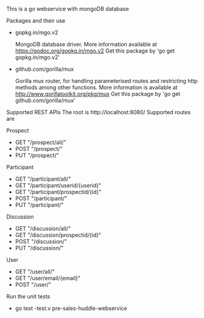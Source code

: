 This is a go webservice with mongoDB database

Packages and their use
- gopkg.in/mgo.v2

  MongoDB database driver. More information available at
  https://godoc.org/gopkg.in/mgo.v2
  Get this package by 'go get gopkg.in/mgo.v2'

- github.com/gorilla/mux

  Gorilla mux router, for handling parameterised routes and restricting
  http methods among other functions. More information is available at
  http://www.gorillatoolkit.org/pkg/mux
  Get this package by 'go get github.com/gorilla/mux'

Supported REST APIs
The root is http://localhost:8080/
Supported routes are

Prospect
- GET  "/prospect/all/"
- POST "/prospect/"
- PUT  "/prospect/"

Participant
- GET  "/participant/all/"
- GET  "/participant/userid/{userid}"
- GET  "/participant/prospectid/{id}"
- POST "/participant/"
- PUT  "/participant/"

Discussion
- GET  "/discussion/all/"
- GET  "/discussion/prospectid/{id}"
- POST "/discussion/"
- PUT  "/discussion/"

User
- GET  "/user/all/"
- GET  "/user/email/{email}"
- POST "/user/"

Run the unit tests
- go test -test.v pre-sales-huddle-webservice